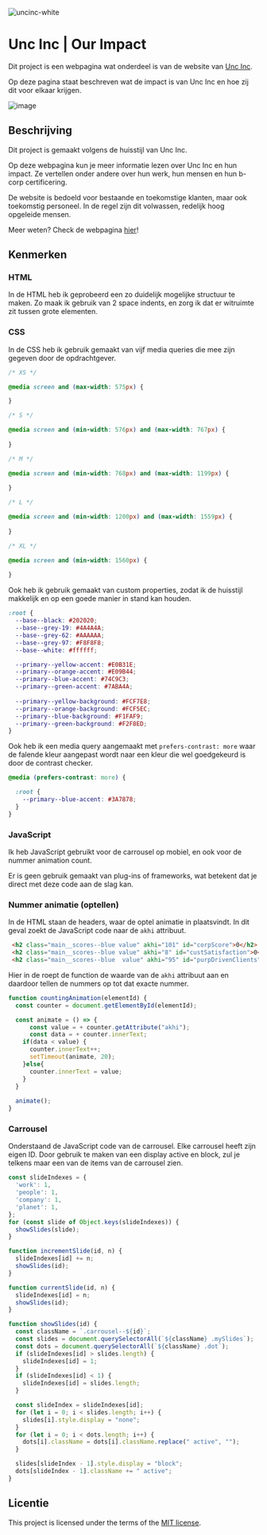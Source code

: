 <!-- _Fork_ deze leertaak en ga aan de slag. Onderstaande outline ga je gedurende deze taak in jouw eigen GitHub omgeving uitwerken. De instructie vind je in: [docs/INSTRUCTIONS.md](docs/INSTRUCTIONS.md) -->

![uncinc-white](https://github.com/itsValyria/the-startup-responsive-interactieve-website/assets/76444716/8d909d44-d386-40f0-a53c-9ffcb3e2b0a2)

# Unc Inc | Our Impact
Dit project is een webpagina wat onderdeel is van de website van [Unc Inc](https://www.uncinc.nl/nl).

Op deze pagina staat beschreven wat de impact is van Unc Inc en hoe zij dit voor elkaar krijgen.

![image](https://github.com/itsValyria/the-startup-responsive-interactieve-website/assets/76444716/c56e1f1f-dd48-4ad0-95e4-9893a62fc19c)

## Beschrijving
<!-- In de Beschrijving staat hoe je project er uit ziet, hoe het werkt en wat je er mee kan. -->
<!-- Voeg een mooie poster visual toe 📸 -->
<!-- Voeg een link toe naar Github Pages 🌐-->
Dit project is gemaakt volgens de huisstijl van Unc Inc. 

Op deze webpagina kun je meer informatie lezen over Unc Inc en hun impact. Ze vertellen onder andere over hun werk, hun mensen en hun b-corp certificering. 

De website is bedoeld voor bestaande en toekomstige klanten, maar ook toekomstig personeel. In de regel zijn dit volwassen, redelijk hoog opgeleide mensen.

Meer weten? Check de webpagina [hier](https://itsvalyria.github.io/the-startup-responsive-interactieve-website/)!

## Kenmerken
<!-- Bij Kenmerken staat welke technieken zijn gebruikt en hoe. Wat is de HTML structuur? Wat zijn de belangrijkste dingen in CSS? Wat is er met JS gedaan en hoe? -->

### HTML
In de HTML heb ik geprobeerd een zo duidelijk mogelijke structuur te maken. Zo maak ik gebruik van 2 space indents, en zorg ik dat er witruimte zit tussen grote elementen.

### CSS
In de CSS heb ik gebruik gemaakt van vijf media queries die mee zijn gegeven door de opdrachtgever.

```css
/* XS */

@media screen and (max-width: 575px) {

}

/* S */

@media screen and (min-width: 576px) and (max-width: 767px) {
  
}

/* M */

@media screen and (min-width: 768px) and (max-width: 1199px) {
  
}

/* L */

@media screen and (min-width: 1200px) and (max-width: 1559px) {
  
}

/* XL */

@media screen and (min-width: 1560px) {
  
}
```

Ook heb ik gebruik gemaakt van custom properties, zodat ik de huisstijl makkelijk en op een goede manier in stand kan houden.

```css
:root {
  --base--black: #202020;
  --base--grey-19: #4A4A4A;
  --base--grey-62: #AAAAAA;
  --base--grey-97: #F8F8F8;
  --base--white: #ffffff;

  --primary--yellow-accent: #E0B31E;
  --primary--orange-accent: #E09B44;
  --primary--blue-accent: #74C9C3;
  --primary--green-accent: #7ABA4A;
  
  --primary--yellow-background: #FCF7E8;
  --primary--orange-background: #FCF5EC;
  --primary--blue-background: #F1FAF9;
  --primary--green-background: #F2F8ED;
}
```

Ook heb ik een media query aangemaakt met ```prefers-contrast: more``` waar de falende kleur aangepast wordt naar een kleur die wel goedgekeurd is door de contrast checker.

```css
@media (prefers-contrast: more) {

  :root {
    --primary--blue-accent: #3A7878;
  }
}
```

### JavaScript

Ik heb JavaScript gebruikt voor de carrousel op mobiel, en ook voor de nummer animation count.

Er is geen gebruik gemaakt van plug-ins of frameworks, wat betekent dat je direct met deze code aan de slag kan.

### Nummer animatie (optellen)

In de HTML staan de headers, waar de optel animatie in plaatsvindt. In dit geval zoekt de JavaScript code naar de ```akhi``` attribuut. 

```html
 <h2 class="main__scores--blue value" akhi="101" id="corpScore">0</h2>
 <h2 class="main__scores--blue value" akhi="8" id="custSatisfaction">0</h2>
 <h2 class="main__scores--blue  value" akhi="95" id="purpDrivenClients">0</h2>
```

Hier in de roept de function de waarde van de ```akhi``` attribuut aan en daardoor tellen de nummers op tot dat exacte nummer.

```js
function countingAnimation(elementId) {
  const counter = document.getElementById(elementId);

  const animate = () => {
      const value = + counter.getAttribute("akhi");
      const data = + counter.innerText;
    if(data < value) {
      counter.innerText++;
      setTimeout(animate, 20);
    }else{
      counter.innerText = value;
    }
  }
  
  animate();
}
```

### Carrousel

Onderstaand de JavaScript code van de carrousel. Elke carrousel heeft zijn eigen ID. Door gebruik te maken van een display active en block, zul je telkens maar een van de items van de carrousel zien.

```js
const slideIndexes = {
  'work': 1,
  'people': 1,
  'company': 1,
  'planet': 1,
};
for (const slide of Object.keys(slideIndexes)) {
  showSlides(slide);
}

function incrementSlide(id, n) {
  slideIndexes[id] += n;
  showSlides(id);
}

function currentSlide(id, n) {
  slideIndexes[id] = n;
  showSlides(id);
}

function showSlides(id) {
  const className = `.carrousel--${id}`;
  const slides = document.querySelectorAll(`${className} .mySlides`);
  const dots = document.querySelectorAll(`${className} .dot`);
  if (slideIndexes[id] > slides.length) {
    slideIndexes[id] = 1;
  }
  if (slideIndexes[id] < 1) {
    slideIndexes[id] = slides.length;
  }

  const slideIndex = slideIndexes[id];
  for (let i = 0; i < slides.length; i++) {
    slides[i].style.display = "none";  
  }
  for (let i = 0; i < dots.length; i++) {
    dots[i].className = dots[i].className.replace(" active", "");
  }

  slides[slideIndex - 1].style.display = "block";  
  dots[slideIndex - 1].className += " active";
}
```

## Licentie

This project is licensed under the terms of the [MIT license](./LICENSE).

